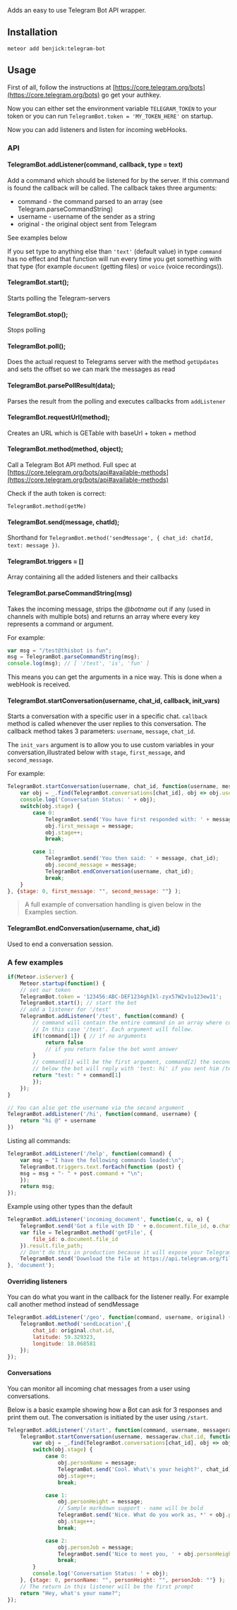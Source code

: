 Adds an easy to use Telegram Bot API wrapper.

## Installation

    meteor add benjick:telegram-bot

## Usage

First of all, follow the instructions at [https://core.telegram.org/bots](https://core.telegram.org/bots) go get your authkey.

Now you can either set the environment variable `TELEGRAM_TOKEN` to your token or you can run `TelegramBot.token = 'MY_TOKEN_HERE'` on startup.

Now you can add listeners and listen for incoming webHooks.

### API

#### TelegramBot.addListener(command, callback, type = text)

Add a command which should be listened for by the server. If this command is found the callback will be called. The callback takes three arguments:

 * command - the command parsed to an array (see Telegram.parseCommandString)
 * username - username of the sender as a string
 * original - the original object sent from Telegram

See examples below

If you set type to anything else than `'text'` (default value) in type `command` has no effect and that function will run every time you get something with that type (for example `document` (getting files) or `voice` (voice recordings)).

#### TelegramBot.start();

Starts polling the Telegram-servers

#### TelegramBot.stop();

Stops polling

#### TelegramBot.poll();

Does the actual request to Telegrams server with the method `getUpdates` and sets the offset so we can mark the messages as read

#### TelegramBot.parsePollResult(data);

Parses the result from the polling and executes callbacks from `addListener`

#### TelegramBot.requestUrl(method);

Creates an URL which is GETable with baseUrl + token + method

#### TelegramBot.method(method, object);

Call a Telegram Bot API method. Full spec at [https://core.telegram.org/bots/api#available-methods](https://core.telegram.org/bots/api#available-methods)

Check if the auth token is correct:

    TelegramBot.method(getMe)

#### TelegramBot.send(message, chatId);

Shorthand for `TelegramBot.method('sendMessage', { chat_id: chatId, text: message })`.

#### TelegramBot.triggers = []

Array containing all the added listeners and their callbacks

#### TelegramBot.parseCommandString(msg)

Takes the incoming message, strips the *@botname* out if any (used in channels with multiple bots) and returns an array where every key represents a command or argument.

For example:
```js
var msg = "/test@thisbot is fun";
msg = TelegramBot.parseCommandString(msg);
console.log(msg); // [ '/test', 'is', 'fun' ]
```

This means you can get the arguments in a nice way. This is done when a webHook is received.

#### TelegramBot.startConversation(username, chat_id, callback, init_vars)

Starts a conversation with a specific user in a specific chat. `callback` method is called whenever the user replies to this conversation. The callback method takes 3 parameters: `username`, `message`, `chat_id`.

The `init_vars` argument is to allow you to use custom variables in your conversation,illustrated below with `stage`, `first_message`, and `second_message`.

For example:
```js
TelegramBot.startConversation(username, chat_id, function(username, message, chat_id) {
    var obj = _.find(TelegramBot.conversations[chat_id], obj => obj.username == username);
    console.log('Conversation Status: ' + obj);
    switch(obj.stage) {
        case 0:
            TelegramBot.send('You have first responded with: ' + message + '\nWhat else do you want to say?', chat_id);
            obj.first_message = message;
            obj.stage++;
            break;

        case 1:
            TelegramBot.send('You then said: ' + message, chat_id);
            obj.second_message = message;
            TelegramBot.endConversation(username, chat_id);
            break;
    }
}, {stage: 0, first_message: "", second_message: ""} );
```

> A full example of conversation handling is given below in the Examples section.

#### TelegramBot.endConversation(username, chat_id)

Used to end a conversation session.

### A few examples

```js
if(Meteor.isServer) {
	Meteor.startup(function() {
	// set our token
	TelegramBot.token = '123456:ABC-DEF1234ghIkl-zyx57W2v1u123ew11';
	TelegramBot.start(); // start the bot
	// add a listener for '/test'
	TelegramBot.addListener('/test', function(command) {
		// command will contain the entire command in an array where command[0] is the command.
		// In this case '/test'. Each argument will follow.
		if(!command[1]) { // if no arguments
			return false
			// if you return false the bot wont answer
		}
		// command[1] will be the first argument, command[2] the second etc
		// below the bot will reply with 'test: hi' if you sent him /test hi
		return "test: " + command[1]
		});
	});
}
```

```js
// You can also get the username via the second argument
TelegramBot.addListener('/hi', function(command, username) {
	return "hi @" + username
})
```

Listing all commands:

```js
TelegramBot.addListener('/help', function(command) {
	var msg = "I have the following commands loaded:\n";
	TelegramBot.triggers.text.forEach(function (post) {
	msg = msg + "- " + post.command + "\n";
	});
	return msg;
});
```

Example using other types than the default

```js
TelegramBot.addListener('incoming_document', function(c, u, o) {
	TelegramBot.send('Got a file with ID ' + o.document.file_id, o.chat.id);
	var file = TelegramBot.method('getFile', {
		file_id: o.document.file_id
	}).result.file_path;
	// Don't do this in production because it will expose your Telegram Bot's API key
	TelegramBot.send('Download the file at https://api.telegram.org/file/bot' + TelegramBot.token + '/' + file, o.chat.id);
}, 'document');
```

#### Overriding listeners

You can do what you want in the callback for the listener really. For example call another method instead of sendMessage

```js
TelegramBot.addListener('/geo', function(command, username, original) {
	TelegramBot.method('sendLocation',{
		chat_id: original.chat.id,
		latitude: 59.329323,
		longitude: 18.068581
	});
});
```

#### Conversations

You can monitor all incoming chat messages from a user using conversations.

Below is a basic example showing how a Bot can ask for 3 responses and print them out.
The conversation is initiated by the user using `/start`.

```js
TelegramBot.addListener('/start', function(command, username, messageraw) {
    TelegramBot.startConversation(username, messageraw.chat.id, function(username, message, chat_id) {
        var obj = _.find(TelegramBot.conversations[chat_id], obj => obj.username == username);
        switch(obj.stage) {
            case 0:
                obj.personName = message;
                TelegramBot.send('Cool. What\'s your height?', chat_id);
                obj.stage++;
                break;

            case 1:
                obj.personHeight = message;
                // Sample markdown support - name will be bold
                TelegramBot.send('Nice. What do you work as, *' + obj.personName + '*?', chat_id, true);
                obj.stage++;
                break;

            case 2:
                obj.personJob = message;
                TelegramBot.send('Nice to meet you, ' + obj.personHeight + '-tall ' + obj.personJob + ' ' + obj.personName + '!', chat_id);
                break;
        }
        console.log('Conversation Status: ' + obj);
    }, {stage: 0, personName: "", personHeight: "", personJob: ""} );
    // The return in this listener will be the first prompt
    return "Hey, what's your name?";
});
```
